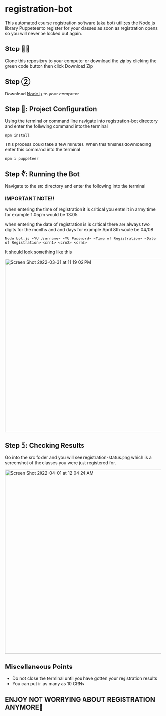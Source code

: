 # registration-bot
This automated course registration software (aka bot) utilizes the Node.js library Puppeteer to register for your classes as soon as registration opens so you will never be locked out again. 
## Step ☝🏼

Clone this repository to your computer or download the zip by clicking the green code button then click Download Zip
## Step ②

Download [Node.js](https://nodejs.org/en/download/) to your computer.
## Step 🥉: Project Configuration
Using the terminal or command line navigate into registration-bot directory and enter the following command into the terminal 

    npm install
This process could take a few minutes. When this finishes downloading enter this command into the terminal
    
    npm i puppeteer
## Step ∜: Running the Bot
Navigate to the src directory and enter the following into the terminal
### IMPORTANT NOTE‼️

when entering the time of registration it is critical you enter it in army time for example 1:05pm would be 13:05

when entering the date of registration is is critical there are always two digits for the months and and days for example April 8th woule be 04/08


    Node bot.js <YU Username> <YU Password> <Time of Registration> <Date of Registration> <crn1> <crn2> <crn3>
It should look something like this 

<img width="561" alt="Screen Shot 2022-03-31 at 11 19 02 PM" src="https://user-images.githubusercontent.com/62624776/161188862-c5de5fca-9e75-4ca5-aa12-485932e98e77.png">

## Step 𝟝: Checking Results 
Go into the src folder and you will see registration-status.png which is a screenshot of the classes you were just registered for.

<img width="595" alt="Screen Shot 2022-04-01 at 12 04 24 AM" src="https://user-images.githubusercontent.com/62624776/161193016-954f8b57-1a93-4bbe-8d2b-de881b526fdf.png">

## Miscellaneous Points
 - Do not close the terminal until you have gotten your registration results
 - You can put in as many as 10 CRNs

## ENJOY NOT WORRYING ABOUT REGISTRATION ANYMORE🥳



